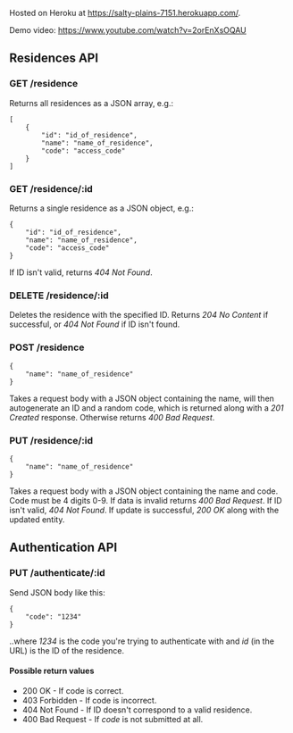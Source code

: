 Hosted on Heroku at https://salty-plains-7151.herokuapp.com/.

Demo video: https://www.youtube.com/watch?v=2orEnXsOQAU

## Residences API

### GET /residence

Returns all residences as a JSON array, e.g.:

```
[
    {
        "id": "id_of_residence",
        "name": "name_of_residence",
        "code": "access_code"
    }
]
```

### GET /residence/:id

Returns a single residence as a JSON object, e.g.:

```
{
    "id": "id_of_residence",
    "name": "name_of_residence",
    "code": "access_code"
}
```

If ID isn't valid, returns *404 Not Found*.

### DELETE /residence/:id

Deletes the residence with the specified ID. Returns *204 No Content* if successful, or *404 Not Found* if ID isn't found.

### POST /residence

```
{
    "name": "name_of_residence"
}
```

Takes a request body with a JSON object containing the name, will then autogenerate an ID and a random code, which is returned along with a *201 Created* response. Otherwise returns *400 Bad Request*.

### PUT /residence/:id

```
{
    "name": "name_of_residence"
}
```

Takes a request body with a JSON object containing the name and code. Code must be 4 digits 0-9. If data is invalid returns *400 Bad Request*. If ID isn't valid, *404 Not Found*. If update is successful, *200 OK* along with the updated entity.

## Authentication API

### PUT /authenticate/:id

Send JSON body like this:

```
{
    "code": "1234"
}
```

..where *1234* is the code you're trying to authenticate with and *id* (in the URL) is the ID of the residence.

#### Possible return values

* 200 OK - If code is correct.
* 403 Forbidden - If code is incorrect.
* 404 Not Found - If ID doesn't correspond to a valid residence.
* 400 Bad Request - If *code* is not submitted at all.


